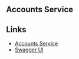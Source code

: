 ## Accounts Service

## Links
 - [Accounts Service](http://localhost:8901)
 - [Swagger UI](http://localhost:8901/swagger-ui.html)